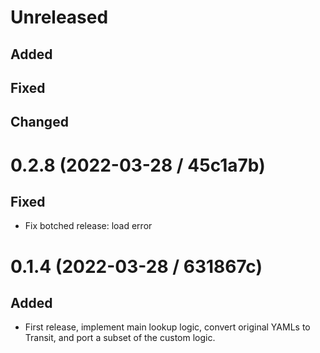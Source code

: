 # Unreleased

## Added

## Fixed

## Changed

# 0.2.8 (2022-03-28 / 45c1a7b)

## Fixed

- Fix botched release: load error

# 0.1.4 (2022-03-28 / 631867c)

## Added

- First release, implement main lookup logic, convert original YAMLs to Transit,
  and port a subset of the custom logic.